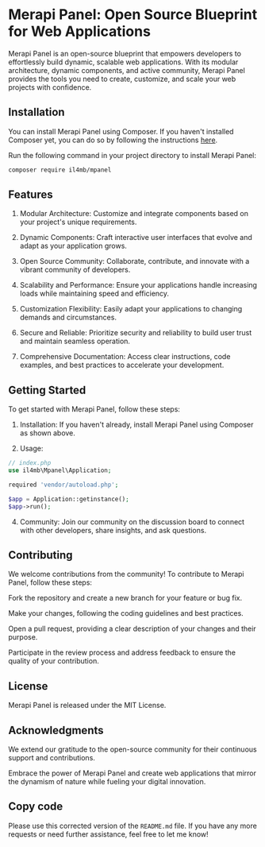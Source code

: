 # Merapi Panel: Open Source Blueprint for Web Applications
Merapi Panel is an open-source blueprint that empowers developers to effortlessly build dynamic, scalable web applications. With its modular architecture, dynamic components, and active community, Merapi Panel provides the tools you need to create, customize, and scale your web projects with confidence.

## Installation

You can install Merapi Panel using Composer. If you haven't installed Composer yet, you can do so by following the instructions [here](https://getcomposer.org/download/).

Run the following command in your project directory to install Merapi Panel:

```bash
composer require il4mb/mpanel
```
## Features
1. Modular Architecture: Customize and integrate components based on your project's unique requirements.
   
2. Dynamic Components: Craft interactive user interfaces that evolve and adapt as your application grows.
   
3. Open Source Community: Collaborate, contribute, and innovate with a vibrant community of developers.
   
4. Scalability and Performance: Ensure your applications handle increasing loads while maintaining speed and efficiency.
   
5. Customization Flexibility: Easily adapt your applications to changing demands and circumstances.
    
6. Secure and Reliable: Prioritize security and reliability to build user trust and maintain seamless operation.
    
7. Comprehensive Documentation: Access clear instructions, code examples, and best practices to accelerate your development.

## Getting Started
To get started with Merapi Panel, follow these steps:

1. Installation: If you haven't already, install Merapi Panel using Composer as shown above.

2. Usage:
```php
// index.php
use il4mb\Mpanel\Application;

required 'vendor/autoload.php';

$app = Application::getinstance();
$app->run();
```

4. Community: Join our community on the discussion board to connect with other developers, share insights, and ask questions.

## Contributing
We welcome contributions from the community! To contribute to Merapi Panel, follow these steps:

Fork the repository and create a new branch for your feature or bug fix.

Make your changes, following the coding guidelines and best practices.

Open a pull request, providing a clear description of your changes and their purpose.

Participate in the review process and address feedback to ensure the quality of your contribution.

## License
Merapi Panel is released under the MIT License.

## Acknowledgments
We extend our gratitude to the open-source community for their continuous support and contributions.

Embrace the power of Merapi Panel and create web applications that mirror the dynamism of nature while fueling your digital innovation.

## Copy code

Please use this corrected version of the `README.md` file. If you have any more requests or need further assistance, feel free to let me know!
